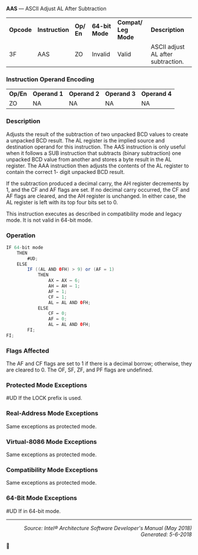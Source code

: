<b>AAS</b> — ASCII Adjust AL After Subtraction
<table>
	<tr>
		<td><b>Opcode</b></td>
		<td><b>Instruction</b></td>
		<td><b>Op/ En</b></td>
		<td><b>64-bit Mode</b></td>
		<td><b>Compat/ Leg Mode</b></td>
		<td><b>Description</b></td>
	</tr>
	<tr>
		<td>3F</td>
		<td>AAS</td>
		<td>ZO</td>
		<td>Invalid</td>
		<td>Valid</td>
		<td>ASCII adjust AL after subtraction.</td>
	</tr>
</table>


### Instruction Operand Encoding
<table>
	<tr>
		<td><b>Op/En</b></td>
		<td><b>Operand 1</b></td>
		<td><b>Operand 2</b></td>
		<td><b>Operand 3</b></td>
		<td><b>Operand 4</b></td>
	</tr>
	<tr>
		<td>ZO</td>
		<td>NA</td>
		<td>NA</td>
		<td>NA</td>
		<td>NA</td>
	</tr>
</table>


### Description
Adjusts the result of the subtraction of two unpacked BCD values to create a unpacked BCD result. The AL register
is the implied source and destination operand for this instruction. The AAS instruction is only useful when it follows
a SUB instruction that subtracts (binary subtraction) one unpacked BCD value from another and stores a byte
result in the AL register. The AAA instruction then adjusts the contents of the AL register to contain the correct 1-
digit unpacked BCD result.

If the subtraction produced a decimal carry, the AH register decrements by 1, and the CF and AF flags are set. If no
decimal carry occurred, the CF and AF flags are cleared, and the AH register is unchanged. In either case, the AL
register is left with its top four bits set to 0.

This instruction executes as described in compatibility mode and legacy mode. It is not valid in 64-bit mode.

### Operation

```java
IF 64-bit mode
    THEN
        #UD;
    ELSE
        IF ((AL AND 0FH) > 9) or (AF = 1)
            THEN
                AX ← AX – 6;
                AH ← AH – 1;
                AF ← 1;
                CF ← 1;
                AL ← AL AND 0FH;
            ELSE
                CF ← 0;
                AF ← 0;
                AL ← AL AND 0FH;
        FI;
FI;
```
### Flags Affected

The AF and CF flags are set to 1 if there is a decimal borrow; otherwise, they are cleared to 0. The OF, SF, ZF, and
PF flags are undefined.

### Protected Mode Exceptions

<p>#UD
If the LOCK prefix is used.

### Real-Address Mode Exceptions

Same exceptions as protected mode.

### Virtual-8086 Mode Exceptions
Same exceptions as protected mode.

### Compatibility Mode Exceptions

Same exceptions as protected mode.

### 64-Bit Mode Exceptions

<p>#UD
If in 64-bit mode.

 --- 
<p align="right"><i>Source: Intel® Architecture Software Developer's Manual (May 2018)<br>Generated: 5-6-2018</i></p>
